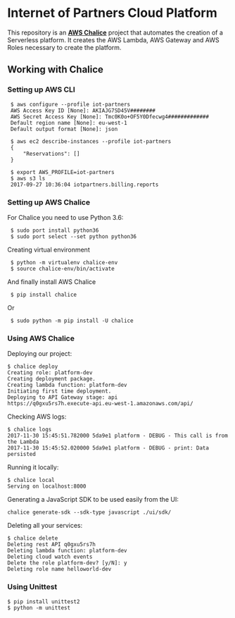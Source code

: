 # Internet of Partners Cloud Platform

This repository is an [**AWS Chalice**](https://github.com/aws/chalice) project that automates the creation of a Serverless platform. It creates the AWS Lambda, AWS Gateway and AWS Roles necessary to create the platform.

## Working with Chalice

### Setting up AWS CLI

```commandline
 $ aws configure --profile iot-partners
 AWS Access Key ID [None]: AKIAJG7SD45V########
 AWS Secret Access Key [None]: Tmc0K0o+OF5Y0Dfecwg4#############
 Default region name [None]: eu-west-1  
 Default output format [None]: json
 
 $ aws ec2 describe-instances --profile iot-partners
 {
     "Reservations": []
 }
 
 $ export AWS_PROFILE=iot-partners
 $ aws s3 ls
 2017-09-27 10:36:04 iotpartners.billing.reports
```

### Setting up AWS Chalice
For Chalice you need to use Python 3.6:
```commandline
 $ sudo port install python36
 $ sudo port select --set python python36
```

Creating virtual environment
```commandline
 $ python -m virtualenv chalice-env
 $ source chalice-env/bin/activate
```

And finally install AWS Chalice
```commandline
 $ pip install chalice
 ```
Or 
```commandline
 $ sudo python -m pip install -U chalice
```

### Using AWS Chalice
Deploying our project:
```commandline
$ chalice deploy
Creating role: platform-dev
Creating deployment package.
Creating lambda function: platform-dev
Initiating first time deployment.
Deploying to API Gateway stage: api
https://q0gxu5rs7h.execute-api.eu-west-1.amazonaws.com/api/
```
Checking AWS logs:
```commandline
$ chalice logs
2017-11-30 15:45:51.782000 5da9e1 platform - DEBUG - This call is from the Lambda
2017-11-30 15:45:52.020000 5da9e1 platform - DEBUG - print: Data persisted
```
Running it locally:
```commandline
$ chalice local
Serving on localhost:8000
```
Generating a JavaScript SDK to be used easily from the UI:
```commandline
chalice generate-sdk --sdk-type javascript ./ui/sdk/
```
Deleting all your services:
```commandline
$ chalice delete
Deleting rest API q0gxu5rs7h
Deleting lambda function: platform-dev
Deleting cloud watch events
Delete the role platform-dev? [y/N]: y
Deleting role name helloworld-dev
```

### Using Unittest
```commandline
$ pip install unittest2
$ python -m unittest 
```